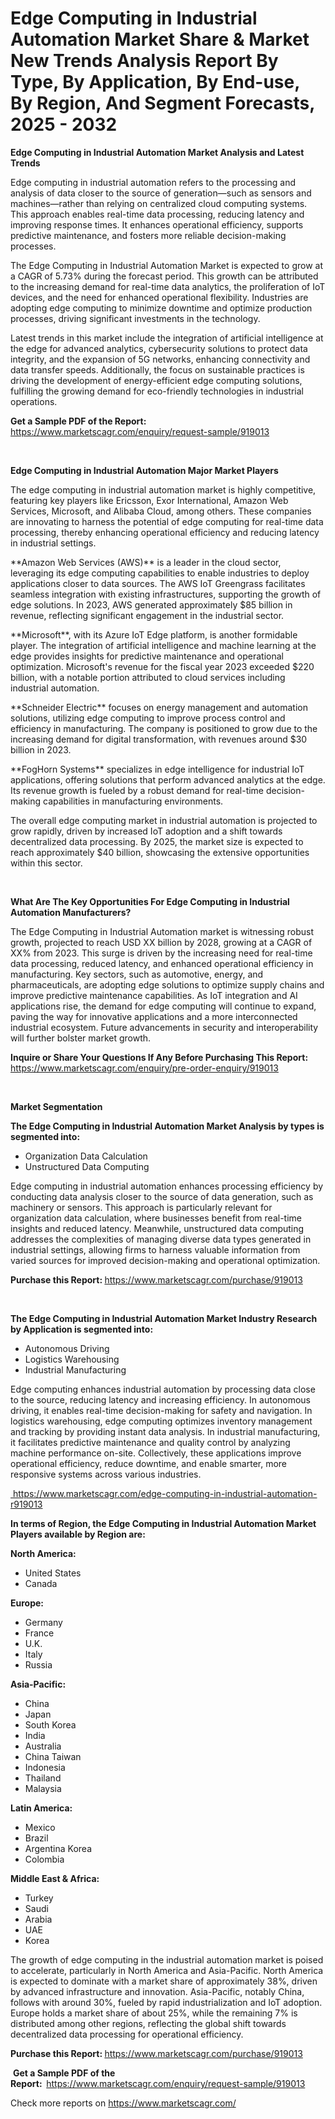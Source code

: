 <p><h1>Edge Computing in Industrial Automation Market Share & Market New Trends Analysis Report By Type, By Application, By End-use, By Region, And Segment Forecasts, 2025 - 2032</h1></p><p><strong>Edge Computing in Industrial Automation Market Analysis and Latest Trends</strong></p>
<p><p>Edge computing in industrial automation refers to the processing and analysis of data closer to the source of generation—such as sensors and machines—rather than relying on centralized cloud computing systems. This approach enables real-time data processing, reducing latency and improving response times. It enhances operational efficiency, supports predictive maintenance, and fosters more reliable decision-making processes. </p><p>The Edge Computing in Industrial Automation Market is expected to grow at a CAGR of 5.73% during the forecast period. This growth can be attributed to the increasing demand for real-time data analytics, the proliferation of IoT devices, and the need for enhanced operational flexibility. Industries are adopting edge computing to minimize downtime and optimize production processes, driving significant investments in the technology.</p><p>Latest trends in this market include the integration of artificial intelligence at the edge for advanced analytics, cybersecurity solutions to protect data integrity, and the expansion of 5G networks, enhancing connectivity and data transfer speeds. Additionally, the focus on sustainable practices is driving the development of energy-efficient edge computing solutions, fulfilling the growing demand for eco-friendly technologies in industrial operations.</p></p>
<p><strong>Get a Sample PDF of the Report:&nbsp;</strong> <a href="https://www.marketscagr.com/enquiry/request-sample/919013?utm_campaign=2337&utm_medium=2&utm_source=Github&utm_content=ia&utm_term=05032025&utm_id=edge-computing-in-industrial-automation">https://www.marketscagr.com/enquiry/request-sample/919013</a></p>
<p>&nbsp;</p>
<p><strong>Edge Computing in Industrial Automation Major Market Players</strong></p>
<p><p>The edge computing in industrial automation market is highly competitive, featuring key players like Ericsson, Exor International, Amazon Web Services, Microsoft, and Alibaba Cloud, among others. These companies are innovating to harness the potential of edge computing for real-time data processing, thereby enhancing operational efficiency and reducing latency in industrial settings.</p><p>**Amazon Web Services (AWS)** is a leader in the cloud sector, leveraging its edge computing capabilities to enable industries to deploy applications closer to data sources. The AWS IoT Greengrass facilitates seamless integration with existing infrastructures, supporting the growth of edge solutions. In 2023, AWS generated approximately $85 billion in revenue, reflecting significant engagement in the industrial sector.</p><p>**Microsoft**, with its Azure IoT Edge platform, is another formidable player. The integration of artificial intelligence and machine learning at the edge provides insights for predictive maintenance and operational optimization. Microsoft's revenue for the fiscal year 2023 exceeded $220 billion, with a notable portion attributed to cloud services including industrial automation.</p><p>**Schneider Electric** focuses on energy management and automation solutions, utilizing edge computing to improve process control and efficiency in manufacturing. The company is positioned to grow due to the increasing demand for digital transformation, with revenues around $30 billion in 2023.</p><p>**FogHorn Systems** specializes in edge intelligence for industrial IoT applications, offering solutions that perform advanced analytics at the edge. Its revenue growth is fueled by a robust demand for real-time decision-making capabilities in manufacturing environments.</p><p>The overall edge computing market in industrial automation is projected to grow rapidly, driven by increased IoT adoption and a shift towards decentralized data processing. By 2025, the market size is expected to reach approximately $40 billion, showcasing the extensive opportunities within this sector.</p></p>
<p>&nbsp;</p>
<p><strong>What Are The Key Opportunities For Edge Computing in Industrial Automation Manufacturers?</strong></p>
<p><p>The Edge Computing in Industrial Automation market is witnessing robust growth, projected to reach USD XX billion by 2028, growing at a CAGR of XX% from 2023. This surge is driven by the increasing need for real-time data processing, reduced latency, and enhanced operational efficiency in manufacturing. Key sectors, such as automotive, energy, and pharmaceuticals, are adopting edge solutions to optimize supply chains and improve predictive maintenance capabilities. As IoT integration and AI applications rise, the demand for edge computing will continue to expand, paving the way for innovative applications and a more interconnected industrial ecosystem. Future advancements in security and interoperability will further bolster market growth.</p></p>
<p><strong>Inquire or Share Your Questions If Any Before Purchasing This Report:</strong> <a href="https://www.marketscagr.com/enquiry/pre-order-enquiry/919013?utm_campaign=2337&utm_medium=2&utm_source=Github&utm_content=ia&utm_term=05032025&utm_id=edge-computing-in-industrial-automation">https://www.marketscagr.com/enquiry/pre-order-enquiry/919013</a></p>
<p>&nbsp;</p>
<p><strong>Market Segmentation</strong></p>
<p><strong>The Edge Computing in Industrial Automation Market Analysis by types is segmented into:</strong></p>
<p><ul><li>Organization Data Calculation</li><li>Unstructured Data Computing</li></ul></p>
<p><p>Edge computing in industrial automation enhances processing efficiency by conducting data analysis closer to the source of data generation, such as machinery or sensors. This approach is particularly relevant for organization data calculation, where businesses benefit from real-time insights and reduced latency. Meanwhile, unstructured data computing addresses the complexities of managing diverse data types generated in industrial settings, allowing firms to harness valuable information from varied sources for improved decision-making and operational optimization.</p></p>
<p><strong>Purchase this Report:&nbsp;</strong><a href="https://www.marketscagr.com/purchase/919013?utm_campaign=2337&utm_medium=2&utm_source=Github&utm_content=ia&utm_term=05032025&utm_id=edge-computing-in-industrial-automation">https://www.marketscagr.com/purchase/919013</a></p>
<p>&nbsp;</p>
<p><strong>The Edge Computing in Industrial Automation Market Industry Research by Application is segmented into:</strong></p>
<p><ul><li>Autonomous Driving</li><li>Logistics Warehousing</li><li>Industrial Manufacturing</li></ul></p>
<p><p>Edge computing enhances industrial automation by processing data close to the source, reducing latency and increasing efficiency. In autonomous driving, it enables real-time decision-making for safety and navigation. In logistics warehousing, edge computing optimizes inventory management and tracking by providing instant data analysis. In industrial manufacturing, it facilitates predictive maintenance and quality control by analyzing machine performance on-site. Collectively, these applications improve operational efficiency, reduce downtime, and enable smarter, more responsive systems across various industries.</p></p>
<p><a href="https://www.marketscagr.com/edge-computing-in-industrial-automation-r919013?utm_campaign=2337&utm_medium=2&utm_source=Github&utm_content=ia&utm_term=05032025&utm_id=edge-computing-in-industrial-automation">&nbsp;https://www.marketscagr.com/edge-computing-in-industrial-automation-r919013</a></p>
<p><strong>In terms of Region, the Edge Computing in Industrial Automation Market Players available by Region are:</strong></p>
<p>
    <p> <strong> North America: </strong>
        <ul>
            <li>United States</li>
            <li>Canada</li>
        </ul>
        </p> 
    <p> <strong> Europe: </strong>
        <ul>
            <li>Germany</li>
            <li>France</li>
            <li>U.K.</li>
            <li>Italy</li>
            <li>Russia</li>
        </ul>
        </p> 
    <p> <strong> Asia-Pacific: </strong>
        <ul>
            <li>China</li>
            <li>Japan</li>
            <li>South Korea</li>
            <li>India</li>
            <li>Australia</li>
            <li>China Taiwan</li>
            <li>Indonesia</li>
            <li>Thailand</li>
            <li>Malaysia</li>
        </ul>
        </p> 
    <p> <strong> Latin America: </strong>
        <ul>
            <li>Mexico</li>
            <li>Brazil</li>
            <li>Argentina Korea</li>
            <li>Colombia</li>
        </ul>
        </p> 
    <p> <strong> Middle East & Africa: </strong>
        <ul>
            <li>Turkey</li>
            <li>Saudi</li>
            <li>Arabia</li>
            <li>UAE</li>
            <li>Korea</li>
        </ul>
    </p>
    </p>
<p><p>The growth of edge computing in the industrial automation market is poised to accelerate, particularly in North America and Asia-Pacific. North America is expected to dominate with a market share of approximately 38%, driven by advanced infrastructure and innovation. Asia-Pacific, notably China, follows with around 30%, fueled by rapid industrialization and IoT adoption. Europe holds a market share of about 25%, while the remaining 7% is distributed among other regions, reflecting the global shift towards decentralized data processing for operational efficiency.</p></p>
<p><strong>Purchase this Report: </strong><a href="https://www.marketscagr.com/purchase/919013?utm_campaign=2337&utm_medium=2&utm_source=Github&utm_content=ia&utm_term=05032025&utm_id=edge-computing-in-industrial-automation">https://www.marketscagr.com/purchase/919013</a></p>
<p>&nbsp;<strong>Get a Sample PDF of the Report:&nbsp;&nbsp;</strong><a href="https://www.marketscagr.com/enquiry/request-sample/919013?utm_campaign=2337&utm_medium=2&utm_source=Github&utm_content=ia&utm_term=05032025&utm_id=edge-computing-in-industrial-automation">https://www.marketscagr.com/enquiry/request-sample/919013</a></p>
<p><strong></strong></p>
<p>Check more reports on <a href="https://www.marketscagr.com/?utm_campaign=2337&utm_medium=2&utm_source=Github&utm_content=ia&utm_term=05032025&utm_id=edge-computing-in-industrial-automation">https://www.marketscagr.com/</a></p>
